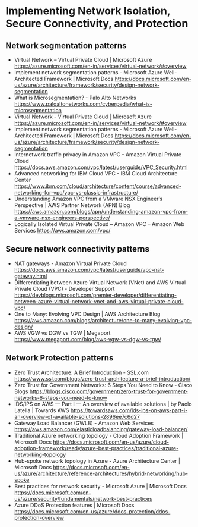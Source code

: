 # Implementing Network Isolation, Secure Connectivity, and Protection

## Network segmentation patterns

* Virtual Network – Virtual Private Cloud | Microsoft Azure https://azure.microsoft.com/en-in/services/virtual-network/#overview
* Implement network segmentation patterns - Microsoft Azure Well-Architected Framework | Microsoft Docs https://docs.microsoft.com/en-us/azure/architecture/framework/security/design-network-segmentation
* What is Microsegmentation? - Palo Alto Networks https://www.paloaltonetworks.com/cyberpedia/what-is-microsegmentation
* Virtual Network - Virtual Private Cloud | Microsoft Azure https://azure.microsoft.com/en-in/services/virtual-network/#overview
* Implement network segmentation patterns - Microsoft Azure Well-Architected Framework | Microsoft Docs https://docs.microsoft.com/en-us/azure/architecture/framework/security/design-network-segmentation
* Internetwork traffic privacy in Amazon VPC - Amazon Virtual Private Cloud https://docs.aws.amazon.com/vpc/latest/userguide/VPC_Security.html
* Advanced networking for IBM Cloud VPC - IBM Cloud Architecture Center https://www.ibm.com/cloud/architecture/content/course/advanced-networking-for-vpc/vpc-vs-classic-infrastructure/
* Understanding Amazon VPC from a VMware NSX Engineer’s Perspective | AWS Partner Network (APN) Blog https://aws.amazon.com/blogs/apn/understanding-amazon-vpc-from-a-vmware-nsx-engineers-perspective/
* Logically Isolated Virtual Private Cloud – Amazon VPC – Amazon Web Services https://aws.amazon.com/vpc/

## Secure network connectivity patterns

* NAT gateways - Amazon Virtual Private Cloud https://docs.aws.amazon.com/vpc/latest/userguide/vpc-nat-gateway.html 
* Differentiating between Azure Virtual Network (VNet) and AWS Virtual Private Cloud (VPC) - Developer Support https://devblogs.microsoft.com/premier-developer/differentiating-between-azure-virtual-network-vnet-and-aws-virtual-private-cloud-vpc/
* One to Many: Evolving VPC Design | AWS Architecture Blog https://aws.amazon.com/blogs/architecture/one-to-many-evolving-vpc-design/
* AWS VGW vs DGW vs TGW | Megaport https://www.megaport.com/blog/aws-vgw-vs-dgw-vs-tgw/

## Network Protection patterns 

* Zero Trust Architecture: A Brief Introduction - SSL.com https://www.ssl.com/blogs/zero-trust-architecture-a-brief-introduction/
* Zero Trust for Government Networks: 6 Steps You Need to Know - Cisco Blogs https://blogs.cisco.com/government/zero-trust-for-government-networks-6-steps-you-need-to-know
* IDS/IPS on AWS — Part I — An overview of available solutions | by Paolo Latella | Towards AWS https://towardsaws.com/ids-ips-on-aws-part-i-an-overview-of-available-solutions-2896ee7c6d27
* Gateway Load Balancer (GWLB) - Amazon Web Services https://aws.amazon.com/elasticloadbalancing/gateway-load-balancer/
* Traditional Azure networking topology - Cloud Adoption Framework | Microsoft Docs
https://docs.microsoft.com/en-us/azure/cloud-adoption-framework/ready/azure-best-practices/traditional-azure-networking-topology
* Hub-spoke network topology in Azure - Azure Architecture Center | Microsoft Docs
https://docs.microsoft.com/en-us/azure/architecture/reference-architectures/hybrid-networking/hub-spoke
* Best practices for network security - Microsoft Azure | Microsoft Docs https://docs.microsoft.com/en-us/azure/security/fundamentals/network-best-practices
* Azure DDoS Protection features | Microsoft Docs https://docs.microsoft.com/en-us/azure/ddos-protection/ddos-protection-overview